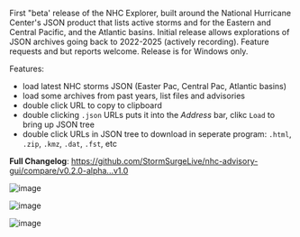 First "beta' release of the NHC Explorer, built around the National Hurricane Center's JSON product that lists active storms and for the Eastern and Central Pacific, and the Atlantic basins. Initial release allows explorations of JSON archives going back to 2022-2025 (actively recording). Feature requests and but reports welcome. Release is for Windows only.

Features:

- load latest NHC storms JSON (Easter Pac, Central Pac, Atlantic basins)
- load some archives from past years, list files and advisories
- double click URL to copy to clipboard
- double clicking `.json` URLs puts it into the _Address_ bar, clikc `Load` to bring up JSON tree
- double click URLs in JSON tree to download in seperate program: `.html`, `.zip`, `.kmz`, `.dat`, `.fst`, etc

**Full Changelog**: https://github.com/StormSurgeLive/nhc-advisory-gui/compare/v0.2.0-alpha...v1.0

![image](https://github.com/user-attachments/assets/0ef50655-841f-420f-be33-60c26a7cf721)

![image](https://github.com/user-attachments/assets/377eb242-a17c-46f1-8ceb-5f2a4593c553)

![image](https://github.com/user-attachments/assets/5813887a-8116-41da-bdc5-7340316b6999)
